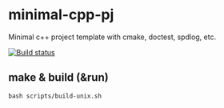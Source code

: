 # minimal-cpp-pj

Minimal c++ project template with cmake, doctest, spdlog, etc.

[![Build status](https://ci.appveyor.com/api/projects/status/q887lixm7ao8n8f7?svg=true)](https://ci.appveyor.com/project/jimbi-o/minimal-cpp-pj)

## make & build (&run)
```
bash scripts/build-unix.sh
```
